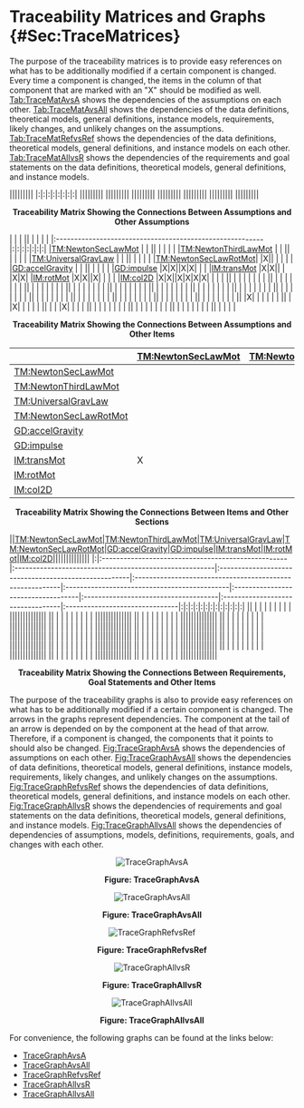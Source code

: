 # Traceability Matrices and Graphs {#Sec:TraceMatrices}

The purpose of the traceability matrices is to provide easy references on what has to be additionally modified if a certain component is changed. Every time a component is changed, the items in the column of that component that are marked with an "X" should be modified as well. [Tab:TraceMatAvsA](./SecTraceMatrices.md#Table:TraceMatAvsA) shows the dependencies of the assumptions on each other. [Tab:TraceMatAvsAll](./SecTraceMatrices.md#Table:TraceMatAvsAll) shows the dependencies of the data definitions, theoretical models, general definitions, instance models, requirements, likely changes, and unlikely changes on the assumptions. [Tab:TraceMatRefvsRef](./SecTraceMatrices.md#Table:TraceMatRefvsRef) shows the dependencies of the data definitions, theoretical models, general definitions, and instance models on each other. [Tab:TraceMatAllvsR](./SecTraceMatrices.md#Table:TraceMatAllvsR) shows the dependencies of the requirements and goal statements on the data definitions, theoretical models, general definitions, and instance models.

<div id="Table:TraceMatAvsA"></div>

|||||||||
|:|:|:|:|:|:|:|:|
|||||||||
|||||||||
|||||||||
|||||||||
|||||||||
|||||||||
|||||||||

**<p align="center">Traceability Matrix Showing the Connections Between Assumptions and Other Assumptions</p>**

<div id="Table:TraceMatAvsAll"></div>

|                                                          | | || | | | |
|:---------------------------------------------------------|:|:|:|:|:|:|:|
|[TM:NewtonSecLawMot](./SecTMs.md#TM:NewtonSecLawMot)      | | || | | | |
|[TM:NewtonThirdLawMot](./SecTMs.md#TM:NewtonThirdLawMot)  | | || | | | |
|[TM:UniversalGravLaw](./SecTMs.md#TM:UniversalGravLaw)    | | || | | | |
|[TM:NewtonSecLawRotMot](./SecTMs.md#TM:NewtonSecLawRotMot)| |X|| | | | |
|[GD:accelGravity](./SecGDs.md#GD:accelGravity)            | | || | | | |
|[GD:impulse](./SecGDs.md#GD:impulse)                      |X|X||X|X| | |
|[IM:transMot](./SecIMs.md#IM:transMot)                    |X|X|| | |X|X|
|[IM:rotMot](./SecIMs.md#IM:rotMot)                        |X|X||X| | | |
|[IM:col2D](./SecIMs.md#IM:col2D)                          |X|X||X|X|X|X|
|                                                          | | || | | | |
|                                                          | | || | | | |
|                                                          | | || | | | |
|                                                          | | || | | | |
|                                                          | | || | | | |
|                                                          | | || | | | |
|                                                          | | || | | | |
|                                                          | | || | | | |
|                                                          | | || | | | |
|                                                          | | || | | | |
|                                                          | | || | | | |
|                                                          | | || | | | |
|                                                          | | || | | | |
|                                                          | | || | | | |
|                                                          | | || |X| | |
|                                                          | | || | |X| |
|                                                          | | || | | |X|
|                                                          | | || | | | |
|                                                          | | || | | | |
|                                                          | | || | | | |
|                                                          | | || | | | |

**<p align="center">Traceability Matrix Showing the Connections Between Assumptions and Other Items</p>**

<div id="Table:TraceMatRefvsRef"></div>

|                                                          |[TM:NewtonSecLawMot](./SecTMs.md#TM:NewtonSecLawMot)|[TM:NewtonThirdLawMot](./SecTMs.md#TM:NewtonThirdLawMot)|[TM:UniversalGravLaw](./SecTMs.md#TM:UniversalGravLaw)|[TM:NewtonSecLawRotMot](./SecTMs.md#TM:NewtonSecLawRotMot)|[GD:accelGravity](./SecGDs.md#GD:accelGravity)|[GD:impulse](./SecGDs.md#GD:impulse)|[IM:transMot](./SecIMs.md#IM:transMot)|[IM:rotMot](./SecIMs.md#IM:rotMot)|[IM:col2D](./SecIMs.md#IM:col2D)|
|:---------------------------------------------------------|:---------------------------------------------------|:-------------------------------------------------------|:-----------------------------------------------------|:---------------------------------------------------------|:---------------------------------------------|:-----------------------------------|:-------------------------------------|:---------------------------------|:-------------------------------|
|[TM:NewtonSecLawMot](./SecTMs.md#TM:NewtonSecLawMot)      |                                                    |                                                        |                                                      |                                                          |                                              |                                    |                                      |                                  |                                |
|[TM:NewtonThirdLawMot](./SecTMs.md#TM:NewtonThirdLawMot)  |                                                    |                                                        |                                                      |                                                          |                                              |                                    |                                      |                                  |                                |
|[TM:UniversalGravLaw](./SecTMs.md#TM:UniversalGravLaw)    |                                                    |                                                        |                                                      |                                                          |                                              |                                    |                                      |                                  |                                |
|[TM:NewtonSecLawRotMot](./SecTMs.md#TM:NewtonSecLawRotMot)|                                                    |                                                        |                                                      |                                                          |                                              |                                    |                                      |                                  |                                |
|[GD:accelGravity](./SecGDs.md#GD:accelGravity)            |                                                    |                                                        |X                                                     |                                                          |                                              |                                    |                                      |                                  |                                |
|[GD:impulse](./SecGDs.md#GD:impulse)                      |                                                    |                                                        |                                                      |                                                          |                                              |                                    |                                      |                                  |                                |
|[IM:transMot](./SecIMs.md#IM:transMot)                    |X                                                   |                                                        |                                                      |                                                          |X                                             |                                    |                                      |                                  |                                |
|[IM:rotMot](./SecIMs.md#IM:rotMot)                        |                                                    |                                                        |                                                      |X                                                         |                                              |                                    |                                      |                                  |                                |
|[IM:col2D](./SecIMs.md#IM:col2D)                          |                                                    |                                                        |                                                      |                                                          |                                              |X                                   |                                      |                                  |                                |

**<p align="center">Traceability Matrix Showing the Connections Between Items and Other Sections</p>**

<div id="Table:TraceMatAllvsR"></div>

||[TM:NewtonSecLawMot](./SecTMs.md#TM:NewtonSecLawMot)|[TM:NewtonThirdLawMot](./SecTMs.md#TM:NewtonThirdLawMot)|[TM:UniversalGravLaw](./SecTMs.md#TM:UniversalGravLaw)|[TM:NewtonSecLawRotMot](./SecTMs.md#TM:NewtonSecLawRotMot)|[GD:accelGravity](./SecGDs.md#GD:accelGravity)|[GD:impulse](./SecGDs.md#GD:impulse)|[IM:transMot](./SecIMs.md#IM:transMot)|[IM:rotMot](./SecIMs.md#IM:rotMot)|[IM:col2D](./SecIMs.md#IM:col2D)||||||||||||||
|:|:---------------------------------------------------|:-------------------------------------------------------|:-----------------------------------------------------|:---------------------------------------------------------|:---------------------------------------------|:-----------------------------------|:-------------------------------------|:---------------------------------|:-------------------------------|:|:|:|:|:|:|:|:|:|:|:|:|:|
||                                                    |                                                        |                                                      |                                                          |                                              |                                    |                                      |                                  |                                ||||||||||||||
||                                                    |                                                        |                                                      |                                                          |                                              |                                    |                                      |                                  |                                ||||||||||||||
||                                                    |                                                        |                                                      |                                                          |                                              |                                    |                                      |                                  |                                ||||||||||||||
||                                                    |                                                        |                                                      |                                                          |                                              |                                    |                                      |                                  |                                ||||||||||||||
||                                                    |                                                        |                                                      |                                                          |                                              |                                    |                                      |                                  |                                ||||||||||||||
||                                                    |                                                        |                                                      |                                                          |                                              |                                    |                                      |                                  |                                ||||||||||||||
||                                                    |                                                        |                                                      |                                                          |                                              |                                    |                                      |                                  |                                ||||||||||||||
||                                                    |                                                        |                                                      |                                                          |                                              |                                    |                                      |                                  |                                ||||||||||||||
||                                                    |                                                        |                                                      |                                                          |                                              |                                    |                                      |                                  |                                ||||||||||||||
||                                                    |                                                        |                                                      |                                                          |                                              |                                    |                                      |                                  |                                ||||||||||||||
||                                                    |                                                        |                                                      |                                                          |                                              |                                    |                                      |                                  |                                ||||||||||||||
||                                                    |                                                        |                                                      |                                                          |                                              |                                    |                                      |                                  |                                ||||||||||||||
||                                                    |                                                        |                                                      |                                                          |                                              |                                    |                                      |                                  |                                ||||||||||||||
||                                                    |                                                        |                                                      |                                                          |                                              |                                    |                                      |                                  |                                ||||||||||||||
||                                                    |                                                        |                                                      |                                                          |                                              |                                    |                                      |                                  |                                ||||||||||||||

**<p align="center">Traceability Matrix Showing the Connections Between Requirements, Goal Statements and Other Items</p>**

The purpose of the traceability graphs is also to provide easy references on what has to be additionally modified if a certain component is changed. The arrows in the graphs represent dependencies. The component at the tail of an arrow is depended on by the component at the head of that arrow. Therefore, if a component is changed, the components that it points to should also be changed. [Fig:TraceGraphAvsA](./SecTraceMatrices.md#Figure:TraceGraphAvsA) shows the dependencies of assumptions on each other. [Fig:TraceGraphAvsAll](./SecTraceMatrices.md#Figure:TraceGraphAvsAll) shows the dependencies of data definitions, theoretical models, general definitions, instance models, requirements, likely changes, and unlikely changes on the assumptions. [Fig:TraceGraphRefvsRef](./SecTraceMatrices.md#Figure:TraceGraphRefvsRef) shows the dependencies of data definitions, theoretical models, general definitions, and instance models on each other. [Fig:TraceGraphAllvsR](./SecTraceMatrices.md#Figure:TraceGraphAllvsR) shows the dependencies of requirements and goal statements on the data definitions, theoretical models, general definitions, and instance models. [Fig:TraceGraphAllvsAll](./SecTraceMatrices.md#Figure:TraceGraphAllvsAll) shows the dependencies of dependencies of assumptions, models, definitions, requirements, goals, and changes with each other.

<div id="Figure:TraceGraphAvsA" align="center" >

![TraceGraphAvsA](./assets/avsa.svg)

**Figure: TraceGraphAvsA**

</div>

<div id="Figure:TraceGraphAvsAll" align="center" >

![TraceGraphAvsAll](./assets/avsall.svg)

**Figure: TraceGraphAvsAll**

</div>

<div id="Figure:TraceGraphRefvsRef" align="center" >

![TraceGraphRefvsRef](./assets/refvsref.svg)

**Figure: TraceGraphRefvsRef**

</div>

<div id="Figure:TraceGraphAllvsR" align="center" >

![TraceGraphAllvsR](./assets/allvsr.svg)

**Figure: TraceGraphAllvsR**

</div>

<div id="Figure:TraceGraphAllvsAll" align="center" >

![TraceGraphAllvsAll](./assets/allvsall.svg)

**Figure: TraceGraphAllvsAll**

</div>

For convenience, the following graphs can be found at the links below:

- [TraceGraphAvsA](../../../../traceygraphs/gamephysics/avsa.svg)
- [TraceGraphAvsAll](../../../../traceygraphs/gamephysics/avsall.svg)
- [TraceGraphRefvsRef](../../../../traceygraphs/gamephysics/refvsref.svg)
- [TraceGraphAllvsR](../../../../traceygraphs/gamephysics/allvsr.svg)
- [TraceGraphAllvsAll](../../../../traceygraphs/gamephysics/allvsall.svg)
